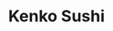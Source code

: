 ---
layout: place
title: "Kenko Sushi"
permalink: /new-jersey/lincoln-park/kenko-sushi.html
stateAbbr: NJ
stateName: New Jersey
cityName: Lincoln Park
seo:
  name: "Kenko Sushi"
  type: Restaurant
  links: http://kenkosushinj.com/home/
description: "Kenko Sushi serves delicious sushi in Lincoln Park, New Jersey. Try fresh Japanese dishes for a great dining experience. "
place_id: ChIJ2XvxBPwDw4kRh-NlmTebG4Y
photos:
  - name: >-
      places/ChIJ2XvxBPwDw4kRh-NlmTebG4Y/photos/AeeoHcLpf4t_jgyzdl6S0uoMiwFllusofBEqVaecaRHgUbaMg_eRE-tz-cIw4EooThYVJOENDbK5eRt2tWfuGvy2RqWJ3-47jnkXk79IdVi8wkUuqO6VcgIO-xLh4o6oZcx5jy-z5qjziaUetErpfN_NIRmXj4LKQOXo-RxFnHZWVGCh_D-JcsUEXysSWPMnocpBfcXFbjeizw7cgGa-cClS8-XdVRXoMv33K6vJkWRtO9neb4OZ97hynfaNQrae5_gGwCR6UEVQzDx096NzoY2NkHRRSiDUjkeLk9bPBwLwyJDyI20Ku_qQBSCTzMNYr6eUqwCYNdXD-0dfyU1cN-VwwJZotwlfn9mydZEThbyp73s2oY8vQ5ukW6vOdusu-TzCsxAU0xwmAsiSlou7rQk3-QOki5_BSJW3-hZNeUovM64VFfb-
    widthPx: 4032
    heightPx: 2268
    authorAttributions:
      - displayName: David Bonsey
        uri: https://maps.google.com/maps/contrib/100368453558609959206
        photoUri: >-
          https://lh3.googleusercontent.com/a-/ALV-UjU9BLoz8cMxKolOFOC_xlQIW26LUT2Ot4_RJF5mXvLThlgwdb8GZA=s100-p-k-no-mo
    flagContentUri: >-
      https://www.google.com/local/imagery/report/?cb_client=maps_api_places.places_api&image_key=!1e10!2sCIHM0ogKEICAgID4utGRswE&hl=en-US
    googleMapsUri: >-
      https://www.google.com/maps/place//data=!3m4!1e2!3m2!1sCIHM0ogKEICAgID4utGRswE!2e10!4m2!3m1!1s0x89c303fc04f17bd9:0x861b9b379965e387
  - name: >-
      places/ChIJ2XvxBPwDw4kRh-NlmTebG4Y/photos/AeeoHcIG3yXC5__igecX2GPSUOX-I53hzKOoyU2Hc662MNmbDMctCtjrA81PA0PskAjuZzATIFgYRY_BTQTTrYc5RUcchjNXbe6nlHVV6aasaMxhfrF-Prel7PG8GGGJkMax-dVMFTkrR5E2J_UNshvimtdcPS-ThvqqXEUCSQ4TdtsxB5mAEuTKX1qAV6HFLHxAGsuXXLsiaMGKTZ8yxZacAakrRcr2AXnLLor3YTXwKnmA3mKM11peu1SOmhFkBJhIipm1TGsTsO3UmugNXQ0wXxWOzZp6g3o9w27Rc9RFpRX9YQ
    widthPx: 1440
    heightPx: 1440
    authorAttributions:
      - displayName: Kenko Sushi
        uri: https://maps.google.com/maps/contrib/101185626872211008055
        photoUri: >-
          https://lh3.googleusercontent.com/a-/ALV-UjX2yNO8tHCw11YsWUGuhihuiHIx-3AFDnMtaa8KmNct6tcnsIQz=s100-p-k-no-mo
    flagContentUri: >-
      https://www.google.com/local/imagery/report/?cb_client=maps_api_places.places_api&image_key=!1e10!2sAF1QipPESUfYmJctXcGbPLN-pGuAuCpOQPh4PqQ2XBPc&hl=en-US
    googleMapsUri: >-
      https://www.google.com/maps/place//data=!3m4!1e2!3m2!1sAF1QipPESUfYmJctXcGbPLN-pGuAuCpOQPh4PqQ2XBPc!2e10!4m2!3m1!1s0x89c303fc04f17bd9:0x861b9b379965e387
  - name: >-
      places/ChIJ2XvxBPwDw4kRh-NlmTebG4Y/photos/AeeoHcKbNyfXLUGZh4KIIIkOOjkvHDETDf8V5ZQux_dWFAIHsSPgsenhZxdy2d1vLUHg8cH_vMOznDpvqQgg0Y5nLgsP9Q0DoInLzvmmXL4CBZ_YE5tVxR3SMDhWwJGrQ4D5OtNBf6XOVzQl4x3sKIfq2tk_gpyjLbdyj2wISXmqvYUzl5AXy5_Xq1_YcgOhBiR41txXW-cEpUcSJfSsxbPct5eDaSxztAp31MDLjkQrHLKD-fKENx9ILS8nx9UqGJMmLMNIDC6-HSxMda9tpFImbrskql04W0-R003Zn2rj1VWXd-H8H0bj4rJTN1bJgmEGlU2wR2u6lsQKdAEwMmcpLrN5ywlJkqgorJuukMjWJMjwMEFY7hAWuZuq3JrEo0gItVGMiXEARX4n3do7q5OK0uwOro0W-wJ7aOvwCxx2HX9tTiTe
    widthPx: 2992
    heightPx: 2992
    authorAttributions:
      - displayName: Diana Jishkariani
        uri: https://maps.google.com/maps/contrib/103087436009182669836
        photoUri: >-
          https://lh3.googleusercontent.com/a-/ALV-UjWgHTob5_ohWus2zhNWWuAv8w-ip7I-X-odpNkF1X3vDSAfoCKHpw=s100-p-k-no-mo
    flagContentUri: >-
      https://www.google.com/local/imagery/report/?cb_client=maps_api_places.places_api&image_key=!1e10!2sCIHM0ogKEICAgIC7gt364wE&hl=en-US
    googleMapsUri: >-
      https://www.google.com/maps/place//data=!3m4!1e2!3m2!1sCIHM0ogKEICAgIC7gt364wE!2e10!4m2!3m1!1s0x89c303fc04f17bd9:0x861b9b379965e387
  - name: >-
      places/ChIJ2XvxBPwDw4kRh-NlmTebG4Y/photos/AeeoHcLID376-2GdFPq8XPsoICV-O7e-acLzh6-wgvFyFckM6s3LNPcTJw06AZptMlsDIc9GeGgbwx7IuY_C4xnKlXNTMXGIf65gzCyW3PHWQgvKbxqGw-8xdFJ3MIOIMVuLQvVlR6gJqwfi3sN0goBPhtHIKZVj3ayJ36RWrjhNUDcDOip9uUZ-Nz4EwOQCdFJM5alWzaDCZFkuYNBrdInJkN6p_jvMPo9g4SgKNsopAkkfW8IfnUVRWdie2tEgmAO_ZTSQgaMO_2o8HKOHzhMZcsfJGrgIsiU3NDcwb8CJwPdp0wg9LukbxvmgtZTngo7hrayhw1nioygRy8a8WD1jfS_qqMcEMbJ_rJtF0M5EnWSM1gy-4gstbboOzJM5t-4tQUHp_osTOD_C9CVqcVT70ry6OW2rwkzBNM_8l-ja0ilgYyRL
    widthPx: 4032
    heightPx: 3024
    authorAttributions:
      - displayName: Kwasi Amankona
        uri: https://maps.google.com/maps/contrib/103329795874775069883
        photoUri: >-
          https://lh3.googleusercontent.com/a-/ALV-UjUbd-Qsq7kDgVS1S8RN-gFNm2tp8s2Lox9oqlu-OoGHCr_XV2t6=s100-p-k-no-mo
    flagContentUri: >-
      https://www.google.com/local/imagery/report/?cb_client=maps_api_places.places_api&image_key=!1e10!2sCIHM0ogKEICAgIDU352StwE&hl=en-US
    googleMapsUri: >-
      https://www.google.com/maps/place//data=!3m4!1e2!3m2!1sCIHM0ogKEICAgIDU352StwE!2e10!4m2!3m1!1s0x89c303fc04f17bd9:0x861b9b379965e387
  - name: >-
      places/ChIJ2XvxBPwDw4kRh-NlmTebG4Y/photos/AeeoHcLu0GaFXR5jCnzHNsh79DQGLGUiPP50Hq3w6phm99krVNY7tg0-hEkZUv2PdtCHk5AYMmH53VcYoTQkyCbsJ0R9tHprofdQ-cf88EBQEvZgg-3_SYchd_MwztqBWGsv8cGxFsxKOzCQx2k2Mu-Tp-NucMD5FqyH7B7yhTE7nPkdZNAPRYx5we39ekTpIXY1bIsy_ZpftFr5gEMbW8B8ltFDYyFRqOHCXik9xZAYqLIC3sT3DFCD3nRzrX5hgnX2Nnrd7ZXn_f4xQlw0GTYhAadbtKKs98XObx2F5nowNOFwn2H_YIQ86J1_OXOdq0ruK97WeHnmDmY4btk11__Q92cVDWDQDk2WceaqeJ9KQcgpDOcDxSxdh2wsmztp1Ff-seEc6mnhH6rhNDVqTR1vioOUy-cPoeyanIJNhJli03QhGQ
    widthPx: 3718
    heightPx: 2746
    authorAttributions:
      - displayName: Dave Chen
        uri: https://maps.google.com/maps/contrib/108023067458966120592
        photoUri: >-
          https://lh3.googleusercontent.com/a-/ALV-UjXnbJjIsoCxEFYga4_CzrF90mt4Bs0omPcE2i7mC33jRE4EChH-Uw=s100-p-k-no-mo
    flagContentUri: >-
      https://www.google.com/local/imagery/report/?cb_client=maps_api_places.places_api&image_key=!1e10!2sCIHM0ogKEICAgIDfj5aIOQ&hl=en-US
    googleMapsUri: >-
      https://www.google.com/maps/place//data=!3m4!1e2!3m2!1sCIHM0ogKEICAgIDfj5aIOQ!2e10!4m2!3m1!1s0x89c303fc04f17bd9:0x861b9b379965e387
  - name: >-
      places/ChIJ2XvxBPwDw4kRh-NlmTebG4Y/photos/AeeoHcI3kN3ZlVCmIE21bVA4R79NtEVcEyRvvXZfTe1xxwBqIu0juSeUddUzsq6l9Qxkvbi4REjjrRKjuuCZ_Cm6iDTLzoiLL_Km7c5B1brnZLtCMSl1HWlVxyVO1C20n2czD9CKbdqEtzms7cqQGV1FB4oaf5Aj9ZcuoH84ImNE33TlbhvPmItJQ3QE0x6hDSx_bh6QOzQtBJXcV0Fgu3KYZZ6EBLoox8krtngHYqKlL826mWnv-b6EFQcMqPVPMly9WHW1EyEi_GEvHKAZWUysWCFvCivOxwpGZ0HJWGQt9ubQD_f_4oFL26LXmU0re2V_KATI_tQjKJOMp4jOxokiz3Ydj413MDE3PDHxgoIJJMfbe1btQKzGAXfRvjnZQO8tCz_vF8FimgcqhnPNshgNGQXRpEQ4Rhwe2DyF6g
    widthPx: 4800
    heightPx: 2700
    authorAttributions:
      - displayName: Vicky Song
        uri: https://maps.google.com/maps/contrib/106278412303159960944
        photoUri: >-
          https://lh3.googleusercontent.com/a-/ALV-UjXHDRul_0MSs-uB7G50OAQSEdHt7935WE-yN0hy-v4D2BW8RWOYWg=s100-p-k-no-mo
    flagContentUri: >-
      https://www.google.com/local/imagery/report/?cb_client=maps_api_places.places_api&image_key=!1e10!2sCIHM0ogKEICAgID47N0m&hl=en-US
    googleMapsUri: >-
      https://www.google.com/maps/place//data=!3m4!1e2!3m2!1sCIHM0ogKEICAgID47N0m!2e10!4m2!3m1!1s0x89c303fc04f17bd9:0x861b9b379965e387
  - name: >-
      places/ChIJ2XvxBPwDw4kRh-NlmTebG4Y/photos/AeeoHcK9fKPAhsf5FolwmnqcOId2W81Mq_yqD5uXdnl2RYZEEDw3rvK-lO0SoHX6RuuZ6nX1u6HrM5OJWgfMh-BO1I3TPhmt1c_HhgnwWqdOBDwYJWDyz3gl3-74BrgXzH3Lxpkh8gMBd4sRt7DqNGzziqghHfcr7UZ16TDSzFzrqSBr6lpmomN3n1VcGTajWOrJGs5DIqnjbCQc-wSbQaxgr0xIRs5BFyIxm_ukiBzmGoUjh4bZOGzKtE9m8RILlAJxFXf3bhQHmeu6VwfHAav-Z6aukmgFg_VpFTDux5SSsGfn27thrYz1_ydYOYCk2tSihaRrRfKonr_HnMUgRx-tgBsVddgg10AHeAhMRLbeKnosdLjjAbAUgANjQ0Iix5b5ABC8SfyDPAYkalVxAvkxdeiZ0JliXLH-_wiFnapZIPs
    widthPx: 4032
    heightPx: 3024
    authorAttributions:
      - displayName: Jamie Hung
        uri: https://maps.google.com/maps/contrib/116736914004834326502
        photoUri: >-
          https://lh3.googleusercontent.com/a-/ALV-UjWagyrjer_ZnThN1IPDVxUWDbFc5yS9w3pee4XpdfXV0xrw3-BdcQ=s100-p-k-no-mo
    flagContentUri: >-
      https://www.google.com/local/imagery/report/?cb_client=maps_api_places.places_api&image_key=!1e10!2sCIHM0ogKEICAgIDkxKDrYg&hl=en-US
    googleMapsUri: >-
      https://www.google.com/maps/place//data=!3m4!1e2!3m2!1sCIHM0ogKEICAgIDkxKDrYg!2e10!4m2!3m1!1s0x89c303fc04f17bd9:0x861b9b379965e387
  - name: >-
      places/ChIJ2XvxBPwDw4kRh-NlmTebG4Y/photos/AeeoHcIo581pgn7qzHbVdho0k5tk5LGAzShqtlvl8P-sw0mXkYVmJWRZ4tKSfgqnzKvBYhn0Tky4ZT4-PNoc8oGDLpTgRIYCCfboz6lLZyAX1suOvC3p_wuacJ_o0CfIDuEqbmZwES5BJrNMfhiNx9MW2VwtdujI9c3SX1famIMyQ6_ZtBa5eB4bHTbTstT-5C6Z3s320dGwF0zBQucsh3QrsFffACIZX5GvG_osyArdFavLToaiIJlKs_FnpM_Ui-0im6mharQkwdSYfMS8mMIOwUtR9boQ-OjzFk8CZv8Rf8kGi5HeP7x0bpFYHw7UZCsNiJZSpwTiTH7WDgpxaoxcM-Ajpw2mrM2PT4cAhK2Dt5chboj-rzUCrCjiS7FVrZYyPtEqai6sE2fD90XXE1_SSya0-6X_EmAteRa99QuNKIU9TYlN
    widthPx: 3600
    heightPx: 4800
    authorAttributions:
      - displayName: Andrea Floo
        uri: https://maps.google.com/maps/contrib/118250756737245100658
        photoUri: >-
          https://lh3.googleusercontent.com/a/ACg8ocKH1nPJo0HwpOHbnoSNFNtzVrQqSmXzdp2Z3khu-rUgY_aZqg=s100-p-k-no-mo
    flagContentUri: >-
      https://www.google.com/local/imagery/report/?cb_client=maps_api_places.places_api&image_key=!1e10!2sCIHM0ogKEICAgICP4uLc5QE&hl=en-US
    googleMapsUri: >-
      https://www.google.com/maps/place//data=!3m4!1e2!3m2!1sCIHM0ogKEICAgICP4uLc5QE!2e10!4m2!3m1!1s0x89c303fc04f17bd9:0x861b9b379965e387
  - name: >-
      places/ChIJ2XvxBPwDw4kRh-NlmTebG4Y/photos/AeeoHcKDGxRr74NDdXGMv-Xyey3CD5Ge0ZwOiJkD9BRpCxaxnYvdFNXlcWtsJU8G4MbRndL5B-7eZxJFuTaRhmQg2j-Bpooz_Sjb3GfNKJoZxclpaeF5wfWkyzDa4UU6mf-hFgmV7hpEijgrwNHS-KEKK0K4FbBKfC7GL1M0qPdtTzp-nako4SMsVtHivfYoqh8_BmMs_zTaPU90MP6UaS5empSKitTam8LY650o8LUqPmbgsxCDtq7uUFUXMxY19jl5qUvnjb5m3-XXbYDyLDISf9OPJkgmo_q39JfjD1Cn-MFPlbsEdoxwDJbNgFdXOrBwh0H73_oS58XgoFDVisBccApCjus214StkTbRUJA9hx2eVrwOt74kwBlwAMVqx8jNsGPQBGJL8jISf6kx_dx1pSagLiZXhAhoKui2ZKp5jxc
    widthPx: 4032
    heightPx: 3024
    authorAttributions:
      - displayName: Dave Chen
        uri: https://maps.google.com/maps/contrib/108023067458966120592
        photoUri: >-
          https://lh3.googleusercontent.com/a-/ALV-UjXnbJjIsoCxEFYga4_CzrF90mt4Bs0omPcE2i7mC33jRE4EChH-Uw=s100-p-k-no-mo
    flagContentUri: >-
      https://www.google.com/local/imagery/report/?cb_client=maps_api_places.places_api&image_key=!1e10!2sCIHM0ogKEICAgICsh4ylLg&hl=en-US
    googleMapsUri: >-
      https://www.google.com/maps/place//data=!3m4!1e2!3m2!1sCIHM0ogKEICAgICsh4ylLg!2e10!4m2!3m1!1s0x89c303fc04f17bd9:0x861b9b379965e387
  - name: >-
      places/ChIJ2XvxBPwDw4kRh-NlmTebG4Y/photos/AeeoHcIG9hg-yfROl9xkYieN03qEihKWAHc9heAtzrDaQCtg1soR-sYF__r_rvgsScv2FYYs2hspSLzB4CwWH0szucWgCnF3FE8otbOpvMM7hXNMEtLx4fjPiDV9XMBmYDUXS7bxy6EQMzDLVLBE3-ADim2_YDSNy6jT13dz1FH6C7pk5G179lUkVIJwEQ2pSYIwcsKKQvIzZ35obqrYwPA4WSCr6RkfackQFuB7O255jehTdhvg15OFmgNCb2jpfuECYhNtiqnhwck4TIwWGksagWeXOGb8PpfmgNeMziqrKSLqyQs7poyiUfbeJheX-6j0Qegddj_Q3mGtL3rTowDadTbiBRjzg4agK3CNB493qDgbHrbxdFvI5QRJDO7hfbVl3LViKFD8bLKlPeZbqXequJbT9D9PEbK-pbhQleEvlDkAGO8T
    widthPx: 4032
    heightPx: 3024
    authorAttributions:
      - displayName: Krista Mattessich
        uri: https://maps.google.com/maps/contrib/116471842893951783096
        photoUri: >-
          https://lh3.googleusercontent.com/a/ACg8ocLi37s3c5OIVMJO84FX865BKA2jd4M9dqI2SOsafrVTOp_Tqi8=s100-p-k-no-mo
    flagContentUri: >-
      https://www.google.com/local/imagery/report/?cb_client=maps_api_places.places_api&image_key=!1e10!2sCIHM0ogKEICAgICR4uOm0QE&hl=en-US
    googleMapsUri: >-
      https://www.google.com/maps/place//data=!3m4!1e2!3m2!1sCIHM0ogKEICAgICR4uOm0QE!2e10!4m2!3m1!1s0x89c303fc04f17bd9:0x861b9b379965e387
address: 261 Comly Rd, Lincoln Park, NJ 07035, USA
street: 261 Comly Rd
city: Lincoln Park
state: NJ
zip: '07035'
country: USA
neighborhood: null
latitude: '40.922387'
longitude: '-74.301891'
accessibility_options:
  wheelchairAccessibleParking: true
  wheelchairAccessibleEntrance: true
  wheelchairAccessibleRestroom: true
  wheelchairAccessibleSeating: true
business_status: OPERATIONAL
name: Kenko Sushi
google_maps_links:
  directionsUri: >-
    https://www.google.com/maps/dir//''/data=!4m7!4m6!1m1!4e2!1m2!1m1!1s0x89c303fc04f17bd9:0x861b9b379965e387!3e0
  placeUri: https://maps.google.com/?cid=9663488088552629127
  writeAReviewUri: >-
    https://www.google.com/maps/place//data=!4m3!3m2!1s0x89c303fc04f17bd9:0x861b9b379965e387!12e1
  reviewsUri: >-
    https://www.google.com/maps/place//data=!4m4!3m3!1s0x89c303fc04f17bd9:0x861b9b379965e387!9m1!1b1
  photosUri: >-
    https://www.google.com/maps/place//data=!4m3!3m2!1s0x89c303fc04f17bd9:0x861b9b379965e387!10e5
primary_type: Sushi Restaurant
opening_hours:
  regular: null
  current: null
secondary_opening_hours:
  regular:
    weekdayDescriptions: null
    type: null
  current:
    weekdayDescriptions: null
    type: null
phone: null
price_level: PRICE_LEVEL_MODERATE
price_range: null
rating: '4.6'
rating_count: 802
website: http://kenkosushinj.com/home/
reviews: null
parking_options: null
payment_options: null
allow_dogs: null
curbside_pickup: null
delivery: null
dine_in: null
good_for_children: null
good_for_groups: null
good_for_sports: null
live_music: null
menu_for_children: null
outdoor_seating: null
reservable: null
restroom: null
serves_beer: null
serves_breakfast: null
serves_brunch: null
serves_cocktails: null
serves_coffee: null
serves_dinner: null
serves_dessert: null
serves_lunch: null
serves_vegetarian_food: null
serves_wine: null
takeout: null
summary: null

---